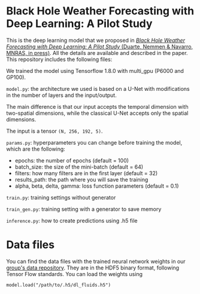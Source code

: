 Black Hole Weather Forecasting with Deep Learning: A Pilot Study
==============================================

This is the deep learning model that we proposed in [*Black Hole Weather Forecasting with Deep Learning: A Pilot Study* (Duarte, Nemmen & Navarro, MNRAS, in press)](https://arxiv.org/abs/2102.06242). All the details are available and described in the paper. This repository includes the following files:

We trained the model using Tensorflow 1.8.0 with multi_gpu (P6000 and GP100).

`model.py`: the architecture we used is based on a U-Net with modifications in the number of layers and the input/output. 

The main difference is that our input accepts the temporal dimension with two-spatial dimensions, while the classical U-Net accepts only the spatial dimensions. 

The input is a tensor `(N, 256, 192, 5)`.

`params.py`: hyperparameters you can change before training the model, which are the following: 

- epochs: the number of epochs (default = 100)
- batch_size: the size of the mini-batch (default = 64)
- filters: how many filters are in the first layer (default = 32)
- results_path: the path where you will save the training 
- alpha, beta, delta, gamma: loss function parameters (default = 0.1)
  
`train.py`: training settings without generator

`train_gen.py`: training setting with a generator to save memory

`inference.py`: how to create predictions using .h5 file

# Data files

You can find the data files with the trained neural network weights in our [group's data repository](https://doi.org/10.6084/m9.figshare.19412147.v1). They are in the HDF5 binary format, following Tensor Flow standards. You can load the weights using 

    model.load("/path/to/.h5/dl_fluids.h5")
